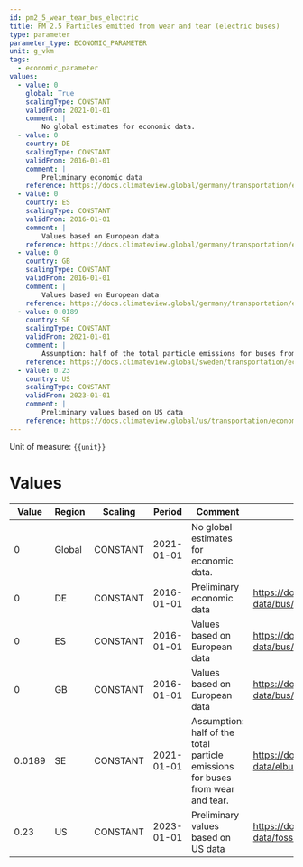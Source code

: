 ```yaml
---
id: pm2_5_wear_tear_bus_electric
title: PM 2.5 Particles emitted from wear and tear (electric buses)
type: parameter
parameter_type: ECONOMIC_PARAMETER
unit: g_vkm
tags:
  - economic_parameter
values:
  - value: 0
    global: True
    scalingType: CONSTANT
    validFrom: 2021-01-01
    comment: |
        No global estimates for economic data.
  - value: 0
    country: DE
    scalingType: CONSTANT
    validFrom: 2016-01-01
    comment: |
        Preliminary economic data
    reference: https://docs.climateview.global/germany/transportation/economic-data/bus/
  - value: 0
    country: ES
    scalingType: CONSTANT
    validFrom: 2016-01-01
    comment: |
        Values based on European data
    reference: https://docs.climateview.global/germany/transportation/economic-data/bus/
  - value: 0
    country: GB
    scalingType: CONSTANT
    validFrom: 2016-01-01
    comment: |
        Values based on European data
    reference: https://docs.climateview.global/germany/transportation/economic-data/bus/
  - value: 0.0189
    country: SE
    scalingType: CONSTANT
    validFrom: 2021-01-01
    comment: |
        Assumption: half of the total particle emissions for buses from wear and tear.
    reference: https://docs.climateview.global/sweden/transportation/economic-data/elbuss/
  - value: 0.23
    country: US
    scalingType: CONSTANT
    validFrom: 2023-01-01
    comment: |
        Preliminary values based on US data
    reference: https://docs.climateview.global/us/transportation/economic-data/fossilbus/
---
```



Unit of measure: `{{unit}}`


# Values


| Value | Region | Scaling | Period | Comment | Reference |
|-------|--------|---------|--------|---------|-----------|
| 0 | Global | CONSTANT | 2021-01-01 | No global estimates for economic data. |  |
| 0 | DE | CONSTANT | 2016-01-01 | Preliminary economic data | https://docs.climateview.global/germany/transportation/economic-data/bus/ |
| 0 | ES | CONSTANT | 2016-01-01 | Values based on European data | https://docs.climateview.global/germany/transportation/economic-data/bus/ |
| 0 | GB | CONSTANT | 2016-01-01 | Values based on European data | https://docs.climateview.global/germany/transportation/economic-data/bus/ |
| 0.0189 | SE | CONSTANT | 2021-01-01 | Assumption: half of the total particle emissions for buses from wear and tear. | https://docs.climateview.global/sweden/transportation/economic-data/elbuss/ |
| 0.23 | US | CONSTANT | 2023-01-01 | Preliminary values based on US data | https://docs.climateview.global/us/transportation/economic-data/fossilbus/ |


